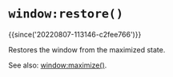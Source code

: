 # `window:restore()`

{{since('20220807-113146-c2fee766')}}

Restores the window from the maximized state.

See also: [window:maximize()](maximize.md).

